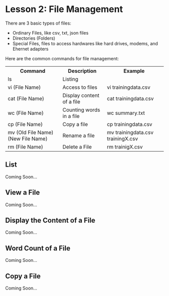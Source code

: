 # Lesson 2: File Management
There are 3 basic types of files:
<ul>
	<li>Ordinary Files, like csv, txt, json files</li>
	<li>Directories (Folders)</li>
	<li>Special Files, files to access hardwares like hard drives, modems, and Ehernet adapters</li>
</ul>
Here are the common commands for file management:
<table>
	<tr>
		<th>Command</th>
		<th>Description</th>
		<th>Example</th>
	</tr>
	<tr>
		<td>ls</td>
		<td>Listing </td>
		<td></td>
	</tr>
	<tr>
		<td>vi (File Name)</td>
		<td>Access to files</td>
		<td>vi trainingdata.csv</td>
	</tr>
	<tr>
		<td>cat (File Name)</td>
		<td>Display content of a file</td>
		<td>cat trainingdata.csv</td>
	</tr>
	<tr>
		<td>wc (File Name)</td>
		<td>Counting words in a file</td>
		<td>wc summary.txt</td>
	</tr>
	<tr>
		<td>cp (File Name)</td>
		<td>Copy a file</td>
		<td>cp trainingdata.csv</td>
	</tr>
	<tr>
		<td>mv (Old File Name) (New File Name)</td>
		<td>Rename a file</td>
		<td>mv trainingdata.csv trainingX.csv</td>
	</tr>
	<tr>
		<td>rm (File Name)</td>
		<td>Delete a File</td>
		<td>rm trainigX.csv</td>
	</tr>
</table>

## List
Coming Soon...

## View a File
Coming Soon...

## Display the Content of a File
Coming Soon...

## Word Count of a File
Coming Soon...

## Copy a File
Coming Soon...


